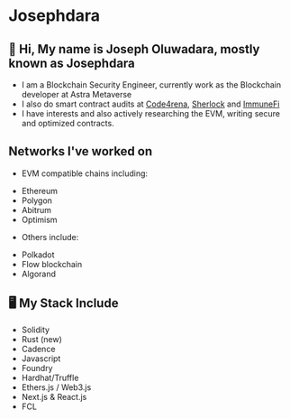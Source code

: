 # Josephdara

## 👋 Hi, My name is Joseph Oluwadara, mostly known as Josephdara 

- I am a Blockchain Security Engineer, currently work as the Blockchain developer at Astra Metaverse
- I also do smart contract audits at [Code4rena](https://code4rena.com/), [Sherlock](https://www.sherlock.xyz/) and [ImmuneFi](https://immunefi.com/)
- I have interests and also actively researching the EVM, writing secure and optimized contracts.


## Networks I've worked on
* EVM compatible chains including:
- Ethereum
- Polygon
- Abitrum
- Optimism
* Others include:
- Polkadot
- Flow blockchain
- Algorand

## 🖥️ My Stack Include

- Solidity
- Rust (new)
- Cadence
- Javascript
- Foundry 
- Hardhat/Truffle
- Ethers.js / Web3.js
- Next.js & React.js
- FCL
